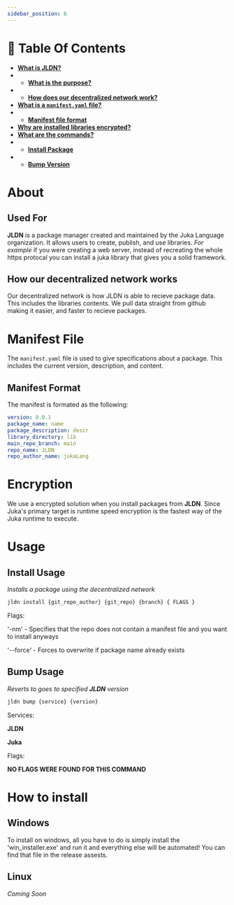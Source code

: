 ```yaml
---
sidebar_position: 6
---
```


<h1>📖 Table Of Contents</h1>

- [**What is JLDN?**](#about)
- - [**What is the purpose?**](#used-for)
- - [**How does our decentralized  network work?**](#how-our-decentralized-network-works)
- [**What is a `manifest.yaml` file?**](#manifest-file)
- - [**Manifest file format**](#manifest-format)
- [**Why are installed libraries encrypted?**](#encryption)
- [**What are the commands?**](#usage)
- - [**Install Package**](#install-usage)
- - [**Bump Version**](#bump-usage)
# About

## Used For
**JLDN** is a package manager created and maintained by the Juka Language organization. It allows users to create, publish, and use libraries. *For example* if you were creating a web server, instead of recreating the whole https protocal you can install a juka library that gives you a solid framework.

## How our decentralized  network works
Our decentralized network is how JLDN is able to recieve package data. This includes the libraries contents. We pull data straight from github making it easier, and faster to recieve packages.

# Manifest File
The `manifest.yaml` file is used to give specifications about a package. This includes the current version, description, and content.

## Manifest Format
The manifest is formated as the following:
```yaml
version: 0.0.1
package_name: name
package_description: descr
library_directory: lib
main_repo_branch: main
repo_name: JLDN
repo_author_name: jukaLang
```

# Encryption
We use a encrypted solution when you install packages from **JLDN**. Since Juka's primary target is runtime speed encryption is the fastest way of the Juka runtime to execute.

# Usage
## Install Usage
*Installs a package using the decentralized network*
```bash
jldn install {git_repo_author} {git_repo} {branch} { FLAGS }
```

Flags:

'-nm' - Specifies that the repo does not contain a manifest file and you want to install anyways

'--force' - Forces to overwrite if package name already exists

## Bump Usage
*Reverts to goes to specified **JLDN** version*
```bash
jldn bump {service} {version}
```

Services:

**JLDN**

**Juka**

Flags:

**NO FLAGS WERE FOUND FOR THIS COMMAND**

# How to install
## Windows
To install on windows, all you have to do is simply install the 'win_installer.exe' and run it and everything else will be automated! You can find that file in the release assests.

## Linux
*Coming Soon*
